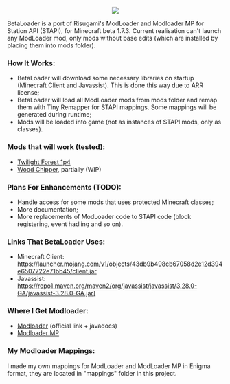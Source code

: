 <p align="center">
  <img src="https://github.com/paulevsGitch/BetaLoader/blob/main/logo.png" />
</p>

BetaLoader is a port of Risugami's ModLoader and Modloader MP for Station API (STAPI), for Minecraft beta 1.7.3.
Current realisation can't launch any ModLoader mod, only mods without base edits (which are installed by placing them into mods folder).

### How It Works:
- BetaLoader will download some necessary libraries on startup (Minecraft Client and Javassist). This is done this way due to ARR license;
- BetaLoader will load all ModLoader mods from mods folder and remap them with Tiny Remapper for STAPI mappings. Some mappings will be generated during runtime;
- Mods will be loaded into game (not as instances of STAPI mods, only as classes).

### Mods that will work (tested):
- [Twilight Forest 1p4](https://www.minezone.pro/download/mods/1142-173the-twilight-forest-v01p4.html)
- [Wood Chipper](https://www.planetminecraft.com/mod/beta-1-7-3-modloader-modloadermp-wood-chipper/), partially (WIP)

### Plans For Enhancements (TODO):
- Handle access for some mods that uses protected Minecraft classes;
- More documentation;
- More replacements of ModLoader code to STAPI code (block registering, event hadling and so on).

### Links That BetaLoader Uses:
- Minecraft Client: https://launcher.mojang.com/v1/objects/43db9b498cb67058d2e12d394e6507722e71bb45/client.jar
- Javassist: https://repo1.maven.org/maven2/org/javassist/javassist/3.28.0-GA/javassist-3.28.0-GA.jar]

### Where I Get Modloader:
- [Modloader](http://www.mediafire.com/?jc2n88a51xdfd) (official link + javadocs)
- [Modloader MP](https://mcarchive.net/mods/modloadermp?gvsn=b1.7.3)

### My Modloader Mappings:
I made my own mappings for ModLoader and ModLoader MP in Enigma format, they are located in "mappings" folder in this project.